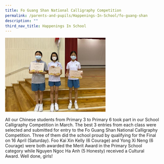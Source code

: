 ```yaml
---
title: Fo Guang Shan National Calligraphy Competition
permalink: /parents-and-pupils/Happenings-In-School/fo-guang-shan
description: ""
third_nav_title: Happenings In School
---
```

<img src="/images/Caligraphy-Competition1.jpeg" 
     style="width:65%">


All our Chinese students from Primary 3 to Primary 6 took part in our School Calligraphy Competition in March. The best 3 entries from each class were selected and submitted for entry to the Fo Guang Shan National Calligraphy Competition. Three of them did the school proud by qualifying for the Final on 16 April (Saturday). Foo Kai Xin Kelly (6 Courage) and Yong Xi Neng (6 Courage) were both awarded the Merit Award in the Primary School category while Nguyen Ngoc Ha Anh (5 Honesty) received a Cultural Award. Well done, girls!